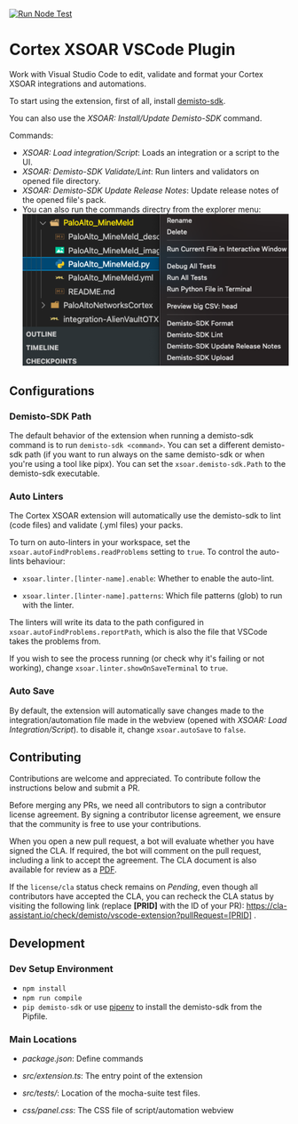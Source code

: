 
[![Run Node Test](https://img.shields.io/github/workflow/status/demisto/vscode-extension/Run%20Node%20Test)](https://github.com/demisto/vscode-extension/actions/workflows/steps.yml)

# Cortex  XSOAR VSCode Plugin

Work with Visual Studio Code to edit, validate and format your Cortex XSOAR integrations and automations.

To start using the extension, first of all, install [demisto-sdk](https://pypi.org/project/demisto-sdk/).  

You can also use the *XSOAR: Install/Update Demisto-SDK* command.  

Commands:

* *XSOAR: Load integration/Script*: Loads an integration or a script to the UI.
* *XSOAR: Demisto-SDK Validate/Lint*: Run linters and validators on opened file directory.
* *XSOAR: Demisto-SDK Update Release Notes*: Update release notes of the opened file's pack.
* You can also run the commands directry from the explorer menu:  
![sidebar](documentation/changelog/0.0.3/sidebar.png)

## Configurations  


### Demisto-SDK Path

The default behavior of the extension when running a demisto-sdk command is to run `demisto-sdk <command>`. You can set a different demisto-sdk path (if you want to run always on the same demisto-sdk or when you're using a tool like pipx). You can set the `xsoar.demisto-sdk.Path` to the demisto-sdk executable.

### Auto Linters

The Cortex XSOAR extension will automatically use the demisto-sdk to lint (code files) and validate (.yml files) your packs.

To turn on auto-linters in your workspace, set the `xsoar.autoFindProblems.readProblems` setting to `true`.
To control the auto-lints behaviour:  

* `xsoar.linter.[linter-name].enable`: Whether to enable the auto-lint.

* `xsoar.linter.[linter-name].patterns`: Which file patterns (glob) to run with the linter.

The linters will write its data to the path configured in `xsoar.autoFindProblems.reportPath`, which is also the file that VSCode takes the problems from.

If you wish to see the process running (or check why it's failing or not working), change `xsoar.linter.showOnSaveTerminal` to `true`.

### Auto Save  

By default, the extension will automatically save changes made to the integration/automation file made in the webview (opened with *XSOAR: Load Integration/Script*).
to disable it, change `xsoar.autoSave` to `false`.

## Contributing

Contributions are welcome and appreciated. To contribute follow the instructions below and submit a PR.

Before merging any PRs, we need all contributors to sign a contributor license agreement. By signing a contributor license agreement, we ensure that the community is free to use your contributions.

When you open a new pull request, a bot will evaluate whether you have signed the CLA. If required, the bot will comment on the pull request, including a link to accept the agreement. The CLA document is also available for review as a [PDF](https://github.com/demisto/content/blob/master/docs/cla.pdf).

If the `license/cla` status check remains on *Pending*, even though all contributors have accepted the CLA, you can recheck the CLA status by visiting the following link (replace **[PRID]** with the ID of your PR): <https://cla-assistant.io/check/demisto/vscode-extension?pullRequest=[PRID]> .

## Development

### Dev Setup Environment  

* `npm install`
* `npm run compile`
* `pip demisto-sdk` or use [pipenv](https://pipenv.pypa.io/en/latest/) to install the demisto-sdk from the Pipfile.

### Main Locations

* _package.json_: Define commands

* _src/extension.ts_: The entry point of the extension

* _src/tests/_: Location of the mocha-suite test files.

* _css/panel.css_: The CSS file of script/automation webview
